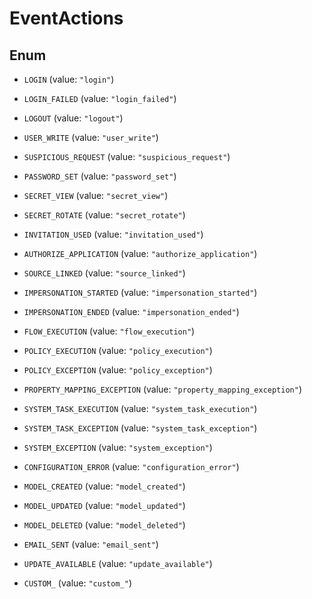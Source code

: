

# EventActions

## Enum


* `LOGIN` (value: `"login"`)

* `LOGIN_FAILED` (value: `"login_failed"`)

* `LOGOUT` (value: `"logout"`)

* `USER_WRITE` (value: `"user_write"`)

* `SUSPICIOUS_REQUEST` (value: `"suspicious_request"`)

* `PASSWORD_SET` (value: `"password_set"`)

* `SECRET_VIEW` (value: `"secret_view"`)

* `SECRET_ROTATE` (value: `"secret_rotate"`)

* `INVITATION_USED` (value: `"invitation_used"`)

* `AUTHORIZE_APPLICATION` (value: `"authorize_application"`)

* `SOURCE_LINKED` (value: `"source_linked"`)

* `IMPERSONATION_STARTED` (value: `"impersonation_started"`)

* `IMPERSONATION_ENDED` (value: `"impersonation_ended"`)

* `FLOW_EXECUTION` (value: `"flow_execution"`)

* `POLICY_EXECUTION` (value: `"policy_execution"`)

* `POLICY_EXCEPTION` (value: `"policy_exception"`)

* `PROPERTY_MAPPING_EXCEPTION` (value: `"property_mapping_exception"`)

* `SYSTEM_TASK_EXECUTION` (value: `"system_task_execution"`)

* `SYSTEM_TASK_EXCEPTION` (value: `"system_task_exception"`)

* `SYSTEM_EXCEPTION` (value: `"system_exception"`)

* `CONFIGURATION_ERROR` (value: `"configuration_error"`)

* `MODEL_CREATED` (value: `"model_created"`)

* `MODEL_UPDATED` (value: `"model_updated"`)

* `MODEL_DELETED` (value: `"model_deleted"`)

* `EMAIL_SENT` (value: `"email_sent"`)

* `UPDATE_AVAILABLE` (value: `"update_available"`)

* `CUSTOM_` (value: `"custom_"`)



